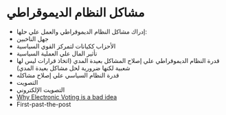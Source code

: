 # مشاكل النظام الديموقراطي

* إدراك مشاكل النظام الديموقراطي والعمل علي حلها:  
 * جهل الناخبين  
 * الأحزاب ككيانات لتمركز القوي السياسية  
 * تأثير المال علي العملية السياسية
 * قدرة النظام الديموقراطي علي إصلاح المشاكل بعيدة المدي (اتخاذ قرارات ليس لها شعبية لكنها ضرورية لحل مشاكل بعيدة المدي)
 * قدرة النظام السياسي علي إصلاح مشاكله
* التصويت
 * التصويت الإلكتروني 
 * [Why Electronic Voting is a bad idea](https://www.youtube.com/watch?v=w3_0x6oaDmI)
 * First-past-the-post